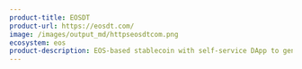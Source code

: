 ```yaml
---
product-title: EOSDT
product-url: https://eosdt.com/
image: /images/output_md/httpseosdtcom.png
ecosystem: eos
product-description: EOS-based stablecoin with self-service DApp to generate stablecoins against crypto collateral and to manage existing user positions.
---
```

